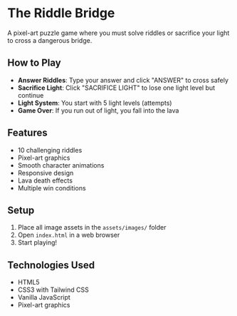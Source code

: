 # The Riddle Bridge

A pixel-art puzzle game where you must solve riddles or sacrifice your light to cross a dangerous bridge.

## How to Play

- **Answer Riddles**: Type your answer and click "ANSWER" to cross safely
- **Sacrifice Light**: Click "SACRIFICE LIGHT" to lose one light level but continue
- **Light System**: You start with 5 light levels (attempts)
- **Game Over**: If you run out of light, you fall into the lava



## Features

- 10 challenging riddles
- Pixel-art graphics
- Smooth character animations
- Responsive design
- Lava death effects
- Multiple win conditions

## Setup

1. Place all image assets in the `assets/images/` folder
2. Open `index.html` in a web browser
3. Start playing!

## Technologies Used

- HTML5
- CSS3 with Tailwind CSS
- Vanilla JavaScript
- Pixel-art graphics